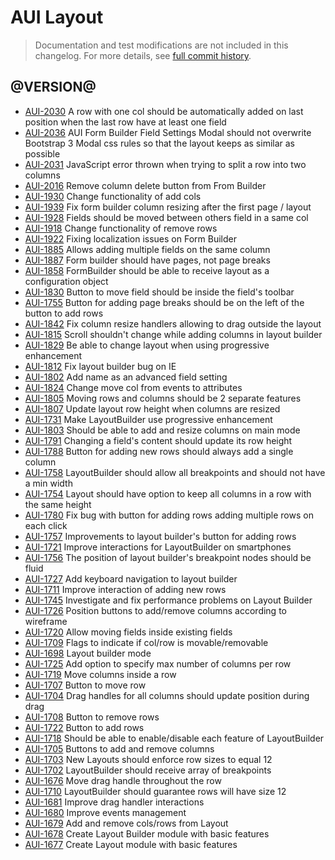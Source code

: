 # AUI Layout

> Documentation and test modifications are not included in this changelog. For more details, see [full commit history](https://github.com/liferay/alloy-ui/commits/master/src/aui-layout).

## @VERSION@

* [AUI-2030](https://issues.liferay.com/browse/AUI-2030) A row with one col should be automatically added on last position when the last row have at least one field
* [AUI-2036](https://issues.liferay.com/browse/AUI-2036) AUI Form Builder Field Settings Modal should not overwrite Bootstrap 3 Modal css rules so that the layout keeps as similar as possible
* [AUI-2031](https://issues.liferay.com/browse/AUI-2031) JavaScript error thrown when trying to split a row into two columns
* [AUI-2016](https://issues.liferay.com/browse/AUI-2016) Remove column delete button from From Builder
* [AUI-1930](https://issues.liferay.com/browse/AUI-1930) Change functionality of add cols
* [AUI-1939](https://issues.liferay.com/browse/AUI-1939) Fix form builder column resizing after the first page / layout
* [AUI-1928](https://issues.liferay.com/browse/AUI-1928) Fields should be moved between others field in a same col
* [AUI-1918](https://issues.liferay.com/browse/AUI-1918) Change functionality of remove rows
* [AUI-1922](https://issues.liferay.com/browse/AUI-1922) Fixing localization issues on Form Builder
* [AUI-1885](https://issues.liferay.com/browse/AUI-1885) Allows adding multiple fields on the same column
* [AUI-1887](https://issues.liferay.com/browse/AUI-1887) Form builder should have pages, not page breaks
* [AUI-1858](https://issues.liferay.com/browse/AUI-1858) FormBuilder should be able to receive layout as a configuration object
* [AUI-1830](https://issues.liferay.com/browse/AUI-1830) Button to move field should be inside the field's toolbar
* [AUI-1755](https://issues.liferay.com/browse/AUI-1755) Button for adding page breaks should be on the left of the button to add rows
* [AUI-1842](https://issues.liferay.com/browse/AUI-1842) Fix column resize handlers allowing to drag outside the layout
* [AUI-1815](https://issues.liferay.com/browse/AUI-1815) Scroll shouldn't change while adding columns in layout builder
* [AUI-1829](https://issues.liferay.com/browse/AUI-1829) Be able to change layout when using progressive enhancement
* [AUI-1812](https://issues.liferay.com/browse/AUI-1812) Fix layout builder bug on IE
* [AUI-1802](https://issues.liferay.com/browse/AUI-1802) Add name as an advanced field setting
* [AUI-1824](https://issues.liferay.com/browse/AUI-1824) Change move col from events to attributes
* [AUI-1805](https://issues.liferay.com/browse/AUI-1805) Moving rows and columns should be 2 separate features
* [AUI-1807](https://issues.liferay.com/browse/AUI-1807) Update layout row height when columns are resized
* [AUI-1731](https://issues.liferay.com/browse/AUI-1731) Make LayoutBuilder use progressive enhancement
* [AUI-1803](https://issues.liferay.com/browse/AUI-1803) Should be able to add and resize columns on main mode
* [AUI-1791](https://issues.liferay.com/browse/AUI-1791) Changing a field's content should update its row height
* [AUI-1788](https://issues.liferay.com/browse/AUI-1788) Button for adding new rows should always add a single column
* [AUI-1758](https://issues.liferay.com/browse/AUI-1758) LayoutBuilder should allow all breakpoints and should not have a min width
* [AUI-1754](https://issues.liferay.com/browse/AUI-1754) Layout should have option to keep all columns in a row with the same height
* [AUI-1780](https://issues.liferay.com/browse/AUI-1780) Fix bug with button for adding rows adding multiple rows on each click
* [AUI-1757](https://issues.liferay.com/browse/AUI-1757) Improvements to layout builder's button for adding rows
* [AUI-1721](https://issues.liferay.com/browse/AUI-1721) Improve interactions for LayoutBuilder on smartphones
* [AUI-1756](https://issues.liferay.com/browse/AUI-1756) The position of layout builder's breakpoint nodes should be fluid
* [AUI-1727](https://issues.liferay.com/browse/AUI-1727) Add keyboard navigation to layout builder
* [AUI-1711](https://issues.liferay.com/browse/AUI-1711) Improve interaction of adding new rows
* [AUI-1745](https://issues.liferay.com/browse/AUI-1745) Investigate and fix performance problems on Layout Builder
* [AUI-1726](https://issues.liferay.com/browse/AUI-1726) Position buttons to add/remove columns according to wireframe
* [AUI-1720](https://issues.liferay.com/browse/AUI-1720) Allow moving fields inside existing fields
* [AUI-1709](https://issues.liferay.com/browse/AUI-1709) Flags to indicate if col/row is movable/removable
* [AUI-1698](https://issues.liferay.com/browse/AUI-1698) Layout builder mode
* [AUI-1725](https://issues.liferay.com/browse/AUI-1725) Add option to specify max number of columns per row
* [AUI-1719](https://issues.liferay.com/browse/AUI-1719) Move columns inside a row
* [AUI-1707](https://issues.liferay.com/browse/AUI-1707) Button to move row
* [AUI-1704](https://issues.liferay.com/browse/AUI-1704) Drag handles for all columns should update position during drag
* [AUI-1708](https://issues.liferay.com/browse/AUI-1708) Button to remove rows
* [AUI-1722](https://issues.liferay.com/browse/AUI-1722) Button to add rows
* [AUI-1718](https://issues.liferay.com/browse/AUI-1718) Should be able to enable/disable each feature of LayoutBuilder
* [AUI-1705](https://issues.liferay.com/browse/AUI-1705) Buttons to add and remove columns
* [AUI-1703](https://issues.liferay.com/browse/AUI-1703) New Layouts should enforce row sizes to equal 12
* [AUI-1702](https://issues.liferay.com/browse/AUI-1702) LayoutBuilder should receive array of breakpoints
* [AUI-1676](https://issues.liferay.com/browse/AUI-1676) Move drag handle throughout the row
* [AUI-1710](https://issues.liferay.com/browse/AUI-1710) LayoutBuilder should guarantee rows will have size 12
* [AUI-1681](https://issues.liferay.com/browse/AUI-1681) Improve drag handler interactions
* [AUI-1680](https://issues.liferay.com/browse/AUI-1680) Improve events management
* [AUI-1679](https://issues.liferay.com/browse/AUI-1679) Add and remove cols/rows from Layout
* [AUI-1678](https://issues.liferay.com/browse/AUI-1678) Create Layout Builder module with basic features
* [AUI-1677](https://issues.liferay.com/browse/AUI-1677) Create Layout module with basic features
